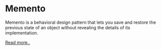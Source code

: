 # Memento
Memento is a behavioral design pattern that lets you save and restore the previous state of an object without revealing the details of its implementation.

[Read more..](https://refactoring.guru/design-patterns/memento)
